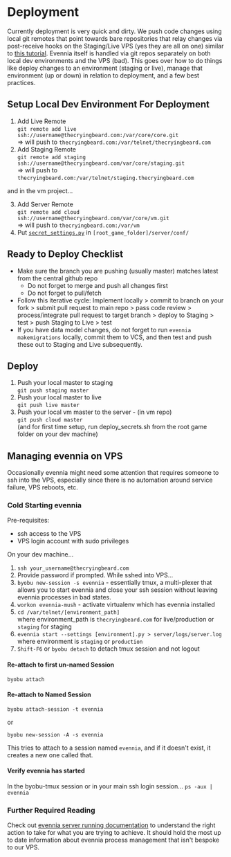 # Deployment
Currently deployment is very quick and dirty.  We push code changes using local git remotes that point towards bare repositories that relay changes via post-receive hooks on the Staging/Live VPS (yes they are all on one) similar to [this tutorial](https://www.digitalocean.com/community/tutorials/how-to-set-up-automatic-deployment-with-git-with-a-vps). 
Evennia itself is handled via git repos separately on both local dev environments and the VPS (bad).
This goes over how to do things like deploy changes to an environment (staging or live), manage that environment (up or down) in relation to deployment, and a few best practices.

## Setup Local Dev Environment For Deployment
1. Add Live Remote \
`git remote add live ssh://username@thecryingbeard.com:/var/core/core.git` \
 => will push to `thecryingbeard.com:/var/telnet/thecryingbeard.com`
2. Add Staging Remote \
`git remote add staging ssh://username@thecryingbeard.com/var/core/staging.git` \
 => will push to `thecryingbeard.com:/var/telnet/staging.thecryingbeard.com`

and in the vm project...

3. Add Server Remote \
`git remote add cloud ssh://username@thecryingbeard.com/var/core/vm.git` \
 => will push to `thecryingbeard.com:/var/vm`
4. Put [`secret_settings.py`](https://drive.google.com/drive/folders/1qNwLlzumpnOC42BGg5G58wgBOYFlHXT7?usp=sharing) in `[root_game_folder]/server/conf/`

## Ready to Deploy Checklist
- Make sure the branch you are pushing (usually master) matches latest from the central github repo
  - Do not forget to merge and push all changes first
  - Do not forget to pull/fetch
- Follow this iterative cycle:  Implement locally > commit to branch on your fork > submit pull request to main repo > pass code review > process/integrate pull request to target branch > deploy to Staging > test > push Staging to Live > test
- If you have data model changes, do not forget to run `evennia makemigrations` locally, commit them to VCS, and then test and push these out to Staging and Live subsequently.

## Deploy
1. Push your local master to staging \
`git push staging master`
2. Push your local master to live \
`git push live master`
3. Push your local vm master to the server - (in vm repo) \
`git push cloud master` \
(and for first time setup, run deploy_secrets.sh from the root game folder on your dev machine)

## Managing evennia on VPS
Occasionally evennia might need some attention that requires someone to ssh into the VPS, especially since there is no automation around service failure, VPS reboots, etc.

### Cold Starting evennia
Pre-requisites:
- ssh access to the VPS
- VPS login account with sudo privileges

On your dev machine...
1. `ssh your_username@thecryingbeard.com`
2. Provide password if prompted.
While sshed into VPS...
3. `byobu new-session -s evennia` - essentially tmux, a multi-plexer that allows you to start evennia and close your ssh session without leaving evennia processes in bad states.
4. `workon evennia-mush` - activate virtualenv which has evennia installed
5. `cd /var/telnet/[environment_path]` \
where environment_path is `thecryingbeard.com` for live/production or `staging` for staging
6. `evennia start --settings [environment].py > server/logs/server.log` \
where environment is `staging` or `production`
7. `Shift-F6` or `byobu detach` to detach tmux session and not logout

#### Re-attach to first un-named Session
`byobu attach`

#### Re-attach to Named Session
`byobu attach-session -t evennia`

or

`byobu new-session -A -s evennia`

This tries to attach to a session named `evennia`, and if it doesn't exist, it creates a new one called that.

#### Verify evennia has started
In the byobu-tmux session or in your main ssh login session...
`ps -aux | evennia`

### Further Required Reading
Check out [evennia server running documentation](https://www.github.com/evennia/evennia/wiki/Start-Stop-Reload) to understand the right action to take for what you are trying to achieve.
It should hold the most up to date information about evennia process management that isn't bespoke to our VPS.
